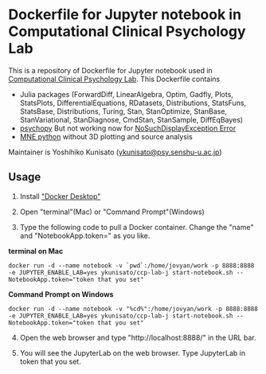 # Dockerfile for Jupyter notebook in Computational Clinical Psychology Lab

This is a repository of Dockerfile for Jupyter notebook used in [Computational Clinical Psychology Lab](https://kunisatolab.github.io/english/index.html). This Dockerfile contains

- Julia packages (ForwardDiff, LinearAlgebra, Optim, Gadfly, Plots, StatsPlots, DifferentialEquations, RDatasets, Distributions, StatsFuns, StatsBase, Distributions, Turing, Stan, StanOptimize, StanBase, StanVariational, StanDiagnose, CmdStan, StanSample, DiffEqBayes)
- [psychopy](https://www.psychopy.org/) But not working now for [NoSuchDisplayException Error](https://discourse.psychopy.org/t/running-psychopy-on-a-public-notebook-server-nosuchdisplayexception-cannot-connect-to-none/11538)
- [MNE python](https://mne.tools/stable/index.html) without 3D plotting and source analysis

Maintainer is Yoshihiko Kunisato (ykunisato@psy.senshu-u.ac.jp)

## Usage

1. Install ["Docker Desktop"](https://www.docker.com/products/docker-desktop)

2. Open "terminal"(Mac) or "Command Prompt"(Windows)

3. Type the following code to pull a Docker container. Change the "name" and "NotebookApp.token=" as you like.


**terminal on Mac**


```
docker run -d --name notebook -v `pwd`:/home/jovyan/work -p 8888:8888 -e JUPYTER_ENABLE_LAB=yes ykunisato/ccp-lab-j start-notebook.sh --NotebookApp.token="token that you set"
```


**Command Prompt on Windows**


```
docker run -d --name notebook -v "%cd%":/home/jovyan/work -p 8888:8888 -e JUPYTER_ENABLE_LAB=yes ykunisato/ccp-lab-j start-notebook.sh --NotebookApp.token="token that you set"
```


4. Open the web browser and type "http://localhost:8888/" in the URL bar.

5. You will see the JupyterLab on the web browser. Type JupyterLab in token that you set.
